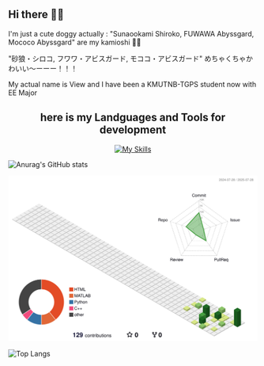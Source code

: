 ## Hi there 🩵🩷
I'm just a cute doggy actually : "Sunaookami Shiroko, FUWAWA Abyssgard, Mococo Abyssgard"    are my kamioshi  🩵🩷

"砂狼・シロコ, フワワ・アビスガード, モココ・アビスガード"    めちゃくちゃかわいい～ーーー！！！
                                 

My actual name is View and I have been a KMUTNB-TGPS student now with EE Major 

##   <div align="center">here is my Landguages and Tools for development </div>

<div align="center">
  
  [![My Skills](https://skillicons.dev/icons?i=html,css,c,cpp,py,tensorflow,pytorch,raspberrypi,visualstudio,ae,anaconda,arduino,au,azure,debian,docker,git,githubactions,matlab)](https://skillicons.dev)

</div>



![Anurag's GitHub stats](https://github-readme-stats.vercel.app/api?username=Viewzaza)


![](./profile-3d-contrib/profile-green-animate.svg)


![Top Langs](https://github-readme-stats.vercel.app/api/top-langs/?username=Viewzaza)
